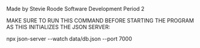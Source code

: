 Made by Stevie Roode
Software Development Period 2

MAKE SURE TO RUN THIS COMMAND BEFORE STARTING THE PROGRAM AS THIS INITIALIZES THE JSON SERVER:

npx json-server --watch data/db.json --port 7000
